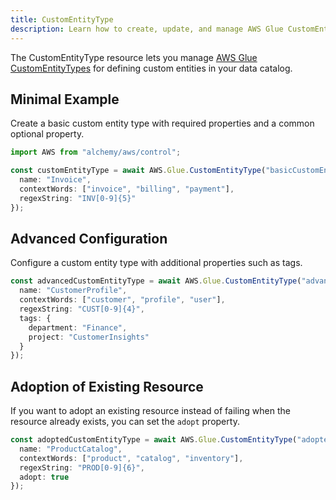```yaml
---
title: CustomEntityType
description: Learn how to create, update, and manage AWS Glue CustomEntityTypes using Alchemy Cloud Control.
---
```



The CustomEntityType resource lets you manage [AWS Glue CustomEntityTypes](https://docs.aws.amazon.com/glue/latest/userguide/) for defining custom entities in your data catalog.

## Minimal Example

Create a basic custom entity type with required properties and a common optional property.

```ts
import AWS from "alchemy/aws/control";

const customEntityType = await AWS.Glue.CustomEntityType("basicCustomEntity", {
  name: "Invoice",
  contextWords: ["invoice", "billing", "payment"],
  regexString: "INV[0-9]{5}"
});
```

## Advanced Configuration

Configure a custom entity type with additional properties such as tags.

```ts
const advancedCustomEntityType = await AWS.Glue.CustomEntityType("advancedCustomEntity", {
  name: "CustomerProfile",
  contextWords: ["customer", "profile", "user"],
  regexString: "CUST[0-9]{4}",
  tags: {
    department: "Finance",
    project: "CustomerInsights"
  }
});
```

## Adoption of Existing Resource

If you want to adopt an existing resource instead of failing when the resource already exists, you can set the `adopt` property.

```ts
const adoptedCustomEntityType = await AWS.Glue.CustomEntityType("adoptedCustomEntity", {
  name: "ProductCatalog",
  contextWords: ["product", "catalog", "inventory"],
  regexString: "PROD[0-9]{6}",
  adopt: true
});
```
